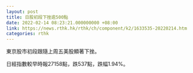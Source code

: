 ```yaml
---
layout: post
title: 日股初段下挫逾500點
date: 2022-02-14 08:23:21.000000000 +08:00
link: https://news.rthk.hk/rthk/ch/component/k2/1633535-20220214.htm
categories: rthk
---
```


東京股市初段跟隨上周五美股顯著下挫。

日經指數較早時報27158點，跌537點，跌幅1.94%。
